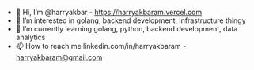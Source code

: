 - 👋 Hi, I’m @harryakbar - https://harryakbaram.vercel.com
- 👀 I’m interested in golang, backend development, infrastructure thingy
- 🌱 I’m currently learning golang, python, backend development, data analytics
- 📫 How to reach me linkedin.com/in/harryakbaram - harryakbaram@gmail.com

<!---
harryakbar/harryakbar is a ✨ special ✨ repository because its `README.md` (this file) appears on your GitHub profile.
You can click the Preview link to take a look at your changes.
--->
